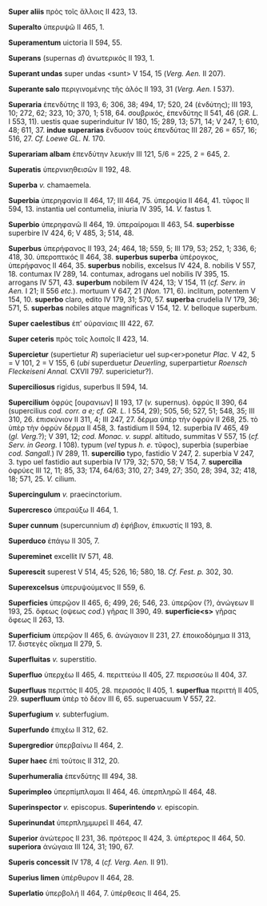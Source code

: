 **Super aliis** πρὸς τοῖς ἄλλοις II 423, 13.

**Superalto** ὑπερυψῶ II 465, 1.

**Superamentum** uictoria II 594, 55.

**Superans** (supernas *d*) ἀνωτερικός II 193, 1.

**Superant undas** super undas \<sunt\> V 154, 15 (*Verg. Aen.* II
207).

**Superante salo** περιγινομένης τῆς ἁλός II 193, 31 (*Verg. Aen.* I
537).

**Superaria** ἐπενδύτης II 193, 6; 306, 38; 494, 17; 520, 24 (ἐνδύτης);
III 193, 10; 272, 62; 323, 10; 370, 1; 518, 64. σουβρικός, ἐπενδύτης II
541, 46 (*GR. L.* I 553, 11). uestis quae superinduitur IV 180, 15; 289,
13; 571, 14; V 247, 1; 610, 48; 611, 37. **indue superarias** ἔνδυσον
τοὺς ἐπενδύτας III 287, 26 = 657, 16; 516, 27. *Cf. Loewe GL. N.* 170.

**Superariam albam** ἐπενδύτην λευκήν III 121, 5/6 = 225, 2 = 645, 2.

**Superatis** ὑπερνικηθεισῶν II 192, 48.

**Superba** *v.* chamaemela.

**Superbia** ὑπερηφανία II 464, 17; III 464, 75. ὑπεροψία II 464, 41.
τῦφος II 594, 13. instantia uel contumelia, iniuria IV 395, 14. *V.*
fastus 1.

**Superbio** ὑπερηφανῶ II 464, 19. ὑπεραίρομαι II 463, 54.
**superbisse** superbire IV 424, 6; V 485, 3; 514, 48.

**Superbus** ὑπερήφανος II 193, 24; 464, 18; 559, 5; III 179, 53; 252,
1; 336, 6; 418, 30. ὑπεροπτικός II 464, 38. **superbus superba**
ὑπέρογκος, ὑπερήφανος II 464, 35. **superbus** nobilis, excelsus IV 424,
8. nobilis V 557, 18. contumax IV 289, 14. contumax, adrogans uel
nobilis IV 395, 15. arrogans IV 571, 43. **superbum** nobilem IV 424,
13; V 154, 11 (*cf. Serv. in Aen.* I 21; II 556 *etc.*). mortuum V 647,
21 (*Non.* 171, 6). inclitum, potentem V 154, 10. **superbo** claro,
edito IV 179, 31; 570, 57. **superba** crudelia IV 179, 36; 571, 5.
**su­perbas** nobiles atque magnificas V 154, 12. *V.* belloque superbum.

**Super caelestibus** ἐπ' οὐρανίαις III 422, 67.

**Super ceteris** πρὸς τοῖς λοιποῖς II 423, 14.

**Supercietur** (supertietur *R*) superiacietur uel sup\<er\>ponetur
*Plac.* V 42, 5 = V 101, 2 = V 155, 6 (*ubi* superduetur *Deuerling*,
superpartietur *Roensch Fleckeiseni Annal.* CXVII 797. supericietur?).

**Superciliosus** rigidus, superbus II 594, 14.

**Supercilium** ὀφρύς [ουρανιων] II 193, 17 (*v.* supernus). ὀφρύς II
390, 64 (supercilius *cod. corr. a e; cf. GR. L.* I 554, 29); 505, 56;
527, 51; 548, 35; III 310, 26. ἐπισκύνιον II 311, 4; III 247, 27. δέρμα
ὑπὲρ τὴν ὀφρύν II 268, 25. τὸ ὑπὲρ τὴν ὀφρύν δέρμα II 458, 3. fastidium
II 594, 12. superbia IV 465, 49 (*gl. Verg.*?); V 391, 12; *cod.
Monac. v. suppl.* altitudo, summitas V 557, 15 (*cf. Serv. in Georg.* I
108). typum (*vel* typus *h. e.* τῦφος), superbia (superbiae *cod.
Sangall.*) IV 289, 11. **supercilio** typo, fastidio V 247, 2. superbia
V 247, 3. typo uel fastidio aut superbia IV 179, 32; 570, 58; V 154, 7.
**supercilia** ὀφρύες III 12, 11; 85, 33; 174, 64/63; 310, 27; 349, 27;
350, 28; 394, 32; 418, 18; 571, 25. *V.* cilium.

**Supercingulum** *v.* praecinctorium.

**Supercresco** ὑπεραύξω II 464, 1.

**Super cunnum** (supercunnium *d*) ἐφήβιον, ἐπικυστίς II 193, 8.

**Superduco** ἐπάγω II 305, 7.

**Supereminet** excellit IV 571, 48.

**Superescit** superest V 514, 45; 526, 16; 580, 18. *Cf. Fest. p.* 302,
30.

**Superexcelsus** ὑπερυψούμενος II 559, 6.

**Superficies** ὑπερῷον II 465, 6; 499, 26; 546, 23. ὑπερῷον (?),
ἀνώγεων II 193, 25. ὄφεως (οψεως *cod.*) γῆρας II 390, 49.
**superficie\<s\>** γῆρας ὄφεως II 263, 13.

**Superficium** ὑπερῷον II 465, 6. ἀνώγαιον II 231, 27. ἐποικοδόμημα II
313, 17. διστεγὲς οἴκημα II 279, 5.

**Superfluitas** *v.* superstitio.

**Superfluo** ὑπερχέω II 465, 4. περιττεύω II 405, 27. περισσεύω II 404,
37.

**Superfluus** περιττός II 405, 28. περισσός II 405, 1. **superflua**
περιττή II 405, 29. **superfluum** ὑπὲρ τὸ δέον III 6, 65. superuacuum V
557, 22.

**Superfugium** *v.* subterfugium.

**Superfundo** ἐπιχέω II 312, 62.

**Supergredior** ὑπερβαίνω II 464, 2.

**Super haec** ἐπὶ τούτοις II 312, 20.

**Superhumeralia** ἐπενδύτης III 494, 38.

**Superimpleo** ὑπερπίμπλαμαι II 464, 46. ὑπερπληρῶ II 464, 48.

**Superinspector** *v.* episcopus. **Superintendo** *v.* episcopin.

**Superinundat** ὑπερπλημμυρεῖ II 464, 47.

**Superior** ἀνώτερος II 231, 36. πρότερος II 424, 3. ὑπέρτερος II 464,
50. **superiora** ἀνώγαια III 124, 31; 190, 67.

**Superis concessit** IV 178, 4 (*cf. Verg. Aen.* II 91).

**Superius limen** ὑπέρθυρον II 464, 28.

**Superlatio** ὑπερβολή II 464, 7. ὑπέρθεσις II 464, 25.
